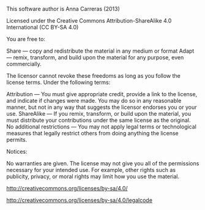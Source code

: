 This software author is Anna Carreras (2013)

Licensed under the Creative Commons Attribution-ShareAlike 4.0 International (CC BY-SA 4.0)

You are free to:

Share — copy and redistribute the material in any medium or format
Adapt — remix, transform, and build upon the material for any purpose, even commercially.

The licensor cannot revoke these freedoms as long as you follow the license terms.
Under the following terms:

Attribution — You must give appropriate credit, provide a link to the license, and indicate if changes were made. You may do so in any reasonable manner, but not in any way that suggests the licensor endorses you or your use.
ShareAlike — If you remix, transform, or build upon the material, you must distribute your contributions under the same license as the original.
No additional restrictions — You may not apply legal terms or technological measures that legally restrict others from doing anything the license permits.

Notices:

No warranties are given. The license may not give you all of the permissions necessary for your intended use. For example, other rights such as publicity, privacy, or moral rights may limit how you use the material.

http://creativecommons.org/licenses/by-sa/4.0/

http://creativecommons.org/licenses/by-sa/4.0/legalcode
